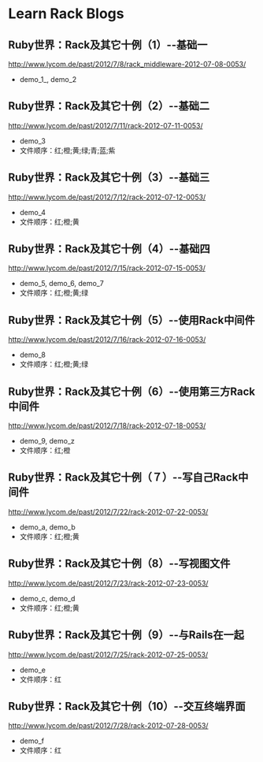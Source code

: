 # Learn Rack Blogs

## Ruby世界：Rack及其它十例（1）--基础一
<http://www.lycom.de/past/2012/7/8/rack_middleware-2012-07-08-0053/>
  * demo_1_, demo_2

## Ruby世界：Rack及其它十例（2）--基础二
<http://www.lycom.de/past/2012/7/11/rack-2012-07-11-0053/>
  * demo_3
  * 文件顺序：红;橙;黄;绿;青;蓝;紫

## Ruby世界：Rack及其它十例（3）--基础三
<http://www.lycom.de/past/2012/7/12/rack-2012-07-12-0053/>
  * demo_4
  * 文件顺序：红;橙;黄

## Ruby世界：Rack及其它十例（4）--基础四
<http://www.lycom.de/past/2012/7/15/rack-2012-07-15-0053/>
  * demo_5, demo_6, demo_7
  * 文件顺序：红;橙;黄;绿

## Ruby世界：Rack及其它十例（5）--使用Rack中间件
<http://www.lycom.de/past/2012/7/16/rack-2012-07-16-0053/>
  * demo_8
  * 文件顺序：红;橙;黄;绿

## Ruby世界：Rack及其它十例（6）--使用第三方Rack中间件
<http://www.lycom.de/past/2012/7/18/rack-2012-07-18-0053/>
  * demo_9, demo_z
  * 文件顺序：红;橙

## Ruby世界：Rack及其它十例（７）--写自己Rack中间件
<http://www.lycom.de/past/2012/7/22/rack-2012-07-22-0053/>
  * demo_a, demo_b
  * 文件顺序：红;橙;黄

## Ruby世界：Rack及其它十例（8）--写视图文件
<http://www.lycom.de/past/2012/7/23/rack-2012-07-23-0053/>
  * demo_c, demo_d
  * 文件顺序：红;橙;黄

## Ruby世界：Rack及其它十例（9）--与Rails在一起
<http://www.lycom.de/past/2012/7/25/rack-2012-07-25-0053/>
  * demo_e
  * 文件顺序：红

## Ruby世界：Rack及其它十例（10）--交互终端界面
<http://www.lycom.de/past/2012/7/28/rack-2012-07-28-0053/>
  * demo_f
  * 文件顺序：红